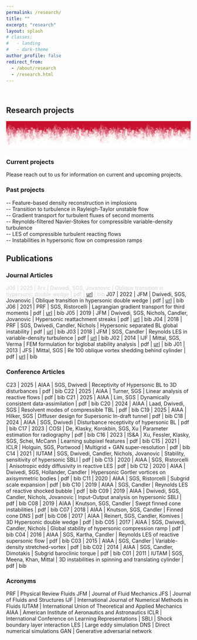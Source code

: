 ```yaml
---
permalink: /research/
title: ""
excerpt: "research"
layout: splash
# classes:
#   - landing
#   - dark-theme
author_profile: false
redirect_from: 
  - /about/research
  - /research.html
---
```


<br/>

## Research projects 
![](../images/rt_iowacolors.png)

### Current projects
Please reach out to us for information on current and upcoming projects.

### Past projects

-- Feature-based density reconstruction in implosions <br>
-- Transition to turbulence in Rayleigh-Taylor unstable flow <br>
-- Gradient transport for turbulent fluxes of second moments<br>
-- Reynolds-filtered Navier-Stokes for compressible variable-density turbulence <br>
-- LES of compressible turbulent reacting flows <br>
-- Instabilities in hypersonic flow on compression ramps <br>


## Publications 

<!-- <div class="pub"></div> -->
### Journal Articles 

<span style="color:#d3d3d3"> J08 | 2025 | Arx | Dwivedi, SGS, Jovanovic |  Oblique transition in hypersonic double wedge | pdf |  [url](https://www.cambridge.org/core/journals/journal-of-fluid-mechanics/article/oblique-transition-in-hypersonic-doublewedge-flow/69E171F90F3CC7FCF4F7D8FA85F7ABC1) | bib </span>
J07 | 2022 | JFM | Dwivedi, SGS, Jovanovic |  Oblique transition in hypersonic double wedge | pdf |  [url](https://www.cambridge.org/core/journals/journal-of-fluid-mechanics/article/oblique-transition-in-hypersonic-doublewedge-flow/69E171F90F3CC7FCF4F7D8FA85F7ABC1) | bib
J06 | 2021 | PRF | SGS, Ristorcelli |  Lagrangian gradient transport for third moments | pdf |  [url](https://journals.aps.org/prfluids/abstract/10.1103/PhysRevFluids.6.023202) | bib 
J05 | 2019 | JFM | Dwivedi, SGS, Nichols, Candler, Jovanovic |  Hypersonic reattachment streaks | pdf |  [url](https://www.cambridge.org/core/journals/journal-of-fluid-mechanics/article/abs/reattachment-streaks-in-hypersonic-compression-ramp-flow-an-inputoutput-analysis/8FEEF5B0BCD0BB68A32C699420C72185) | bib
J04 | 2018 | PRF | SGS, Dwivedi, Candler, Nichols |  Hypersonic separated BL global instability | pdf | [url](https://journals.aps.org/prfluids/abstract/10.1103/PhysRevFluids.3.093901) | bib
J03 | 2018 | JFM | SGS, Candler |  Reynolds LES in variable-density turbulence | pdf |  [url](https://www.cambridge.org/core/journals/journal-of-fluid-mechanics/article/abs/subgridscale-effects-in-compressible-variabledensity-decaying-turbulence/E2971C0967CD9E246576AFF35EB03BFA) | bib
J02 | 2014 | IJF | Mittal, SGS, Verma |  FEM formulation for biglobal stability analysis | pdf |  [url](https://onlinelibrary.wiley.com/doi/10.1002/fld.3895) | bib
J01 | 2013 | JFS | Mittal, SGS | Re 100 oblique vortex shedding behind cylinder | pdf |  [url](https://www.sciencedirect.com/science/article/abs/pii/S0889974613002533) | bib


### Conference Articles 

C23 | 2025 | AIAA | SGS, Dwivedi | Receptivity of Hypersonic BL to 3D disturbances | pdf | bib 
C22 | 2025 | AIAA | Turner, SGS |  Linear analysis of reactive flows | pdf | bib 
C21 | 2025 | AIAA | Lim, SGS |  Dynamically consistent data-assimilation | pdf | bib 
C20 | 2024 | AIAA | Laad, Dwivedi, SGS |  Resolvent modes of compressible TBL | pdf | bib 
C19 | 2025 | AIAA | Hilker, SGS |  Diffuser design for Supersonic In-draft tunnel | pdf | bib
C18 | 2024 | AIAA | SGS, Dwivedi |  Disturbance receptivity of hypersonic BL | pdf | bib
C17 | 2023 | COSI | De, Klasky, Korokbin, SGS, Xu  |  Parameter estimation for radiography | pdf  | bib
C16 | 2023 | IS&A | Xu, Fessler, Klasky, SGS, Schei, McCann |  Learning subpixel features | pdf  | bib
C15 | 2021 | ICLR | Holguin, SGS, Portwood |  Multigrid + GAN super-resolution | pdf | bib
C14 | 2021 | IUTAM | SGS, Dwivedi, Candler, Nichols, Jovanovic |  Stability, sensitivity of hypersonic SBLI | pdf | bib
C13 | 2020 | AIAA | SGS, Ristorcelli |  Anisotropic eddy diffusivity in reactive LES | pdf | bib
C12 | 2020 | AIAA | Dwivedi, SGS, Hollander, Candler |  Hypersonic Gortler vortices on axisymmetric bodies | pdf | bib
C11 | 2020 | AIAA | SGS, Ristorcelli |  Subgrid scale expansion | pdf | bib
C10 | 2019 | AIAA | SGS, Candler |  Reynolds LES of reactive shocked bubble | pdf | bib
C09 | 2019 | AIAA | Dwivedi,  SGS, Candler, Nichols, Jovanovic |  Input-Output analysis on hypersonic SBLI | pdf | bib
C08 | 2019 | AIAA | Knutson, SGS, Candler |  Swept finned cone instabilities | pdf | bib
C07 | 2018 | AIAA | Knutson, SGS, Candler |  Finned cone DNS | pdf | bib
C06 | 2017 | AIAA | Reinert, SGS, Candler, Komives |  3D Hypersonic double wedge | pdf | bib
C05 | 2017 | AIAA | SGS, Dwivedi, Candler, Nichols |  Global stability of hypersonic compression ramp | pdf | bib
C04 | 2016 | AIAA | SGS, Kartha, Candler |  Reynolds LES of reactive supersonic flow | pdf | bib
C03 | 2015 | AIAA | SGS, Candler |  Variable-density stretched-vortex | pdf | bib
C02 | 2014 | AIAA | SGS, Candler, Dimotakis |  Subgrid baroclinic torque | pdf | bib
C01 | 2011 | IUTAM | SGS, Meena, Khan, Mittal | 3D instabilities in spinning and translating cylinder | pdf | bib

### Acronyms 

PRF | Physical Review Fluids 
JFM | Journal of Fluid Mechanics
JFS | Journal of Fluids and Structures
IJF | International Journal of Numerical Methods in Fluids
IUTAM | International Union of Theoretical and Applied Mechanics
AIAA | American Institute of Aeronautics and Astronautics
ICLR | International Conference on Learning Representations
 |
SBLI | Shock boundary layer interaction
LES | Large eddy simulation
DNS | Direct numerical simulations
GAN  | Generative adversarial network


<!-- <details>
  <summary>2022 JFM X, Candler, Dwivedi, **analysis to quantify amplification of exogenous disturbances in compressible boundary** </summary>
  We employ global input–output analysis to quantify amplification of exogenous disturbances in compressible boundary layer flows. Using the spatial structure of the dominant response to time-periodic inputs, we explain the origin of steady reattachment streaks in a hypersonic flow over a compression ramp. Our analysis of the laminar shock–boundary layer interaction reveals that the streaks arise from a preferential amplification of upstream counter-rotating vortical perturbations with a specific spanwise wavelength. These streaks are associated with heat-flux striations at the wall near flow reattachment and they can trigger transition to turbulence. 
</details> 
<details>
  <summary>2022 PRF X, Candler, Dwivedi, Tom, Dick, **analysis to quantify amplification of exogenous disturbances in compressible boundary** </summary>
  We employ global input–output analysis to quantify amplification of exogenous disturbances in compressible boundary layer flows. Using the spatial structure of the dominant response to time-periodic inputs, we explain the origin of steady reattachment streaks in a hypersonic flow over a compression ramp. Our analysis of the laminar shock–boundary layer interaction reveals that the streaks arise from a preferential amplification of upstream counter-rotating vortical perturbations with a specific spanwise wavelength. These streaks are associated with heat-flux striations at the wall near flow reattachment and they can trigger transition to turbulence. 
</details>  -->
<!-- 
{: .grad_table } -->



